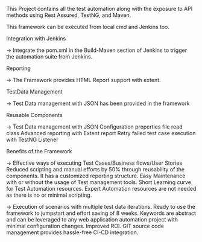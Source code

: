This Project contains all the test automation along with the exposure to API methods using Rest Assured, TestNG, and Maven.

This framework can be executed from local cmd and Jenkins too.

Integration with Jenkins

-> Integrate the pom.xml in the Build-Maven section of Jenkins to trigger the automation suite from Jenkins.

Reporting

-> The Framework provides HTML Report support with extent.

TestData Management

-> Test Data management with JSON has been provided in the framework

Reusable Components

-> Test Data management with JSON Configuration properties file read class Advanced reporting with Extent report Retry failed test case execution with TestNG Listener

Benefits of the Framework

-> Effective ways of executing Test Cases/Business flows/User Stories Reduced scripting and manual efforts by 50% through reusability of the components. It has a customized reporting structure. Easy Maintenance with or without the usage of Test management tools. Short Learning curve for Test Automation resources. Expert Automation resources are not needed as there is no or minimal scripting.

-> Execution of scenarios with multiple test data iterations. Ready to use the framework to jumpstart and effort saving of 8 weeks. Keywords are abstract and can be leveraged to any web application automation project with minimal configuration changes. Improved ROI. GIT source code management provides hassle-free CI-CD integration.

